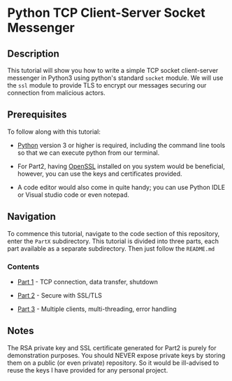 # Python TCP Client-Server Socket Messenger

## Description

This tutorial will show you how to write a simple TCP socket client-server messenger in Python3 using python's standard `socket` module. We will use the `ssl` module to provide TLS to encrypt our messages securing our connection from malicious actors.

## Prerequisites

To follow along with this tutorial:

+ [Python](https://www.python.org/downloads/) version 3 or higher is required, including the command line tools so that we can execute python from our terminal. 

+ For Part2, having [OpenSSL](https://www.openssl.org/) installed on you system would be beneficial, however, you can use the keys and certificates provided.

+ A code editor would also come in quite handy; you can use Python IDLE or Visual studio code or even notepad.

## Navigation

To commence this tutorial, navigate to the code section of this repository, enter the `PartX` subdirectory. This tutorial is divided into three parts, each part available as a separate subdirectory. Then just follow the `README.md`

### Contents

+ [Part 1](/Part1) - TCP connection, data transfer, shutdown

+ [Part 2](/Part2) - Secure with SSL/TLS

+ [Part 3](/Part3) - Multiple clients, multi-threading, error handling

## Notes

The RSA private key and SSL certificate generated for Part2 is purely for demonstration purposes. You should NEVER expose private keys by storing them on a public (or even private) repository. So it would be ill-advised to reuse the keys I have provided for any personal project.
